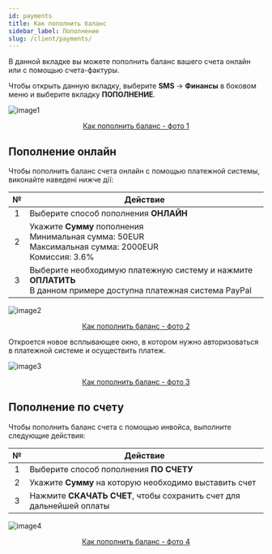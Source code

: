 ```yaml
---
id: payments
title: Как пополнить баланс
sidebar_label: Пополнение
slug: /client/payments/
---
```


В данной вкладке вы можете пополнить баланс вашего счета онлайн или с помощью счета-фактуры.

Чтобы открыть данную вкладку, выберите **SMS** → **Финансы** в боковом меню и выберите вкладку **ПОПОЛНЕНИЕ**.

![image1](/img/ru/client_finances_payment/image1.png "Как пополнить баланс") <center><u>Как пополнить баланс - фото 1</u></center>

## Пополнение онлайн

Чтобы пополнить баланс счета онлайн с помощью платежной системы, виконайте наведені нижче дії:

|  №  | Действие |
| :-: | -------- |
| 1 | Выберите способ пополнения **ОНЛАЙН** |
| 2 | Укажите **Сумму** пополнения <br/> Минимальная сумма: 50EUR <br/> Максимальная сумма: 2000EUR <br/> Комиссия: 3.6% |
| 3 | Выберите необходимую платежную систему и нажмите **ОПЛАТИТЬ** <br/> В данном примере доступна платежная система PayPal |

![image2](/img/ru/client_finances_payment/image2.png "Как пополнить баланс") <center><u>Как пополнить баланс - фото 2</u></center>

Откроется новое всплывающее окно, в котором нужно авторизоваться в платежной системе и осуществить платеж.

![image3](/img/ru/client_finances_payment/image3.png "Как пополнить баланс") <center><u>Как пополнить баланс - фото 3</u></center>

## Пополнение по счету

Чтобы пополнить баланс счета с помощью инвойса, выполните следующие действия:

|  №  | Действие |
| :-: | -------- |
| 1 | Выберите способ пополнения **ПО СЧЕТУ** |
| 2 | Укажите **Сумму** на которую необходимо выставить счет |
| 3 | Нажмите **СКАЧАТЬ СЧЕТ**, чтобы сохранить счет для дальнейшей оплаты |

![image4](/img/ru/client_finances_payment/image4.png "Как пополнить баланс") <center><u>Как пополнить баланс - фото 4</u></center>
